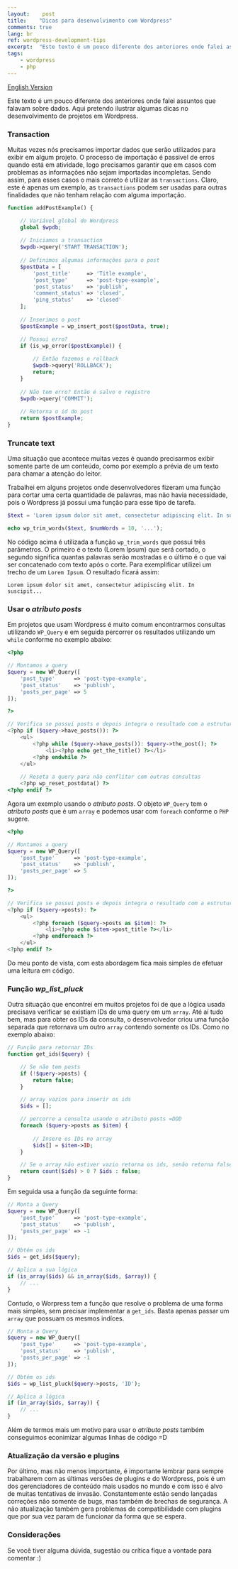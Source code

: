 ```yaml
---
layout:    post
title:    "Dicas para desenvolvimento com Wordpress"
comments: true
lang: br
ref: wordpress-development-tips
excerpt:  "Este texto é um pouco diferente dos anteriores onde falei assuntos que falavam sobre dados. Aqui pretendo ilustrar algumas dicas no desenvolvimento de projetos em Wordpress."
tags:
    - wordpress
    - php
---
```


[English Version]({{site.url}}/en/2019/04/06/wordpress-development-tips.html)

Este texto é um pouco diferente dos anteriores onde falei assuntos que falavam sobre dados. Aqui pretendo ilustrar algumas dicas no desenvolvimento de projetos em Wordpress.

### Transaction

Muitas vezes nós precisamos importar dados que serão utilizados para exibir em algum projeto. O processo de importação é passivel de erros quando está em atividade, logo precisamos garantir que em casos com problemas as informações não sejam importadas incompletas. Sendo assim, para esses casos o mais correto é utilizar as ```transactions```. Claro, este é apenas um exemplo, as ```transactions``` podem ser usadas para outras finalidades que não tenham relação com alguma importação.

```php 
function addPostExample() {

    // Variável global do Wordpress
    global $wpdb; 
    
    // Iniciamos a transaction
    $wpdb->query('START TRANSACTION');
    
    // Definimos algumas informações para o post
    $postData = [
        'post_title'     => 'Title example',  
        'post_type'      => 'post-type-example',
        'post_status'    => 'publish',
        'comment_status' => 'closed',
        'ping_status'    => 'closed'
    ];
    
    // Inserimos o post
    $postExample = wp_insert_post($postData, true);

    // Possui erro?
    if (is_wp_error($postExample)) {
        
        // Então fazemos o rollback
        $wpdb->query('ROLLBACK');
        return;
    } 
    
    // Não tem erro? Então é salvo o registro
    $wpdb->query('COMMIT');
        
    // Retorna o id do post
    return $postExample;
}
```

### Truncate text

Uma situação que acontece muitas vezes é quando precisarmos exibir somente parte de um conteúdo, como por exemplo a prévia de um texto para chamar a atenção do leitor. 

Trabalhei em alguns projetos onde desenvolvedores fizeram uma função para cortar uma certa quantidade de palavras, mas não havia necessidade, pois o Wordpress já possui uma função para esse tipo de tarefa.

```php
$text = 'Lorem ipsum dolor sit amet, consectetur adipiscing elit. In suscipit convallis neque non suscipit. Nunc interdum ultrices ultrices. Interdum et malesuada fames ac ante ipsum primis in faucibus. Donec id justo tincidunt, porta mi vitae, sodales nibh. Nulla quis velit at erat maximus porta. Mauris sit amet consequat ligula. Vivamus congue pretium fermentum. Duis non lorem sodales, aliquam sapien quis, sodales elit. Class aptent taciti sociosqu ad litora torquent per conubia nostra, per inceptos himenaeos. Vestibulum ut ex ultricies, iaculis velit a, suscipit sem. Maecenas pharetra est vitae ipsum posuere, ac elementum lorem condimentum. Maecenas congue ac magna euismod euismod.';

echo wp_trim_words($text, $numWords = 10, '...');
```

No código acima é utilizada a função ```wp_trim_words``` que possui três parâmetros. O primeiro é o texto (Lorem Ipsum) que será cortado, o segundo significa quantas palavras serão mostradas e o último é o que vai ser concatenado com texto após o corte. Para exemplificar utilizei um trecho de um ```Lorem Ipsum```. O resultado ficará assim:

```
Lorem ipsum dolor sit amet, consectetur adipiscing elit. In suscipit...
```

### Usar o _atributo posts_

Em projetos que usam Wordpress é muito comum encontrarmos consultas utilizando ```WP_Query``` e em seguida percorrer os resultados utilizando um ```while``` conforme no exemplo abaixo:

```php
<?php 

// Montamos a query
$query = new WP_Query([
    'post_type'      => 'post-type-example',
    'post_status'    => 'publish',
    'posts_per_page' => 5
]);

?>

// Verifica se possui posts e depois integra o resultado com a estrutura HTML
<?php if ($query->have_posts()): ?>
    <ul>
        <?php while ($query->have_posts()): $query->the_post(); ?>
            <li><?php echo get_the_title() ?></li>
        <?php endwhile ?>
    </ul>
    
    // Reseta a query para não conflitar com outras consultas
    <?php wp_reset_postdata() ?>
<?php endif ?>
```

Agora um exemplo usando o _atributo posts_. O objeto ```WP_Query``` tem o _atributo posts_  que é um ```array``` e podemos usar com  ```foreach``` conforme o ```PHP``` sugere.

```php
<?php 

// Montamos a query
$query = new WP_Query([
    'post_type'      => 'post-type-example',
    'post_status'    => 'publish',
    'posts_per_page' => 5
]);

?>

// Verifica se possui posts e depois integra o resultado com a estrutura HTML
<?php if ($query->posts): ?>
    <ul>
        <?php foreach ($query->posts as $item): ?>
            <li><?php echo $item->post_title ?></li>
        <?php endforeach ?>
    </ul>	
<?php endif ?>
```
Do meu ponto de vista, com esta abordagem fica mais simples de efetuar uma leitura em código.

### Função _wp_list_pluck_ 

Outra situação que encontrei em muitos projetos foi de que a lógica usada precisava verificar se existiam IDs de uma query em um ```array```. Até aí tudo bem, mas para obter os IDs da consulta, o desenvolvedor criou uma função separada que retornava um outro ```array``` contendo somente os IDs. Como no exemplo abaixo:

```php
// Função para retornar IDs
function get_ids($query) {

    // Se não tem posts
    if (!$query->posts) {
        return false;
    }

    // array vazios para inserir os ids
    $ids = [];

    // percorre a consulta usando o atributo posts =DDD
    foreach ($query->posts as $item) {
        
        // Insere os IDs no array
        $ids[] = $item->ID;
    }

    // Se o array não estiver vazio retorna os ids, senão retorna false
    return count($ids) > 0 ? $ids : false;
}
```

Em seguida usa a função da seguinte forma:

```php
// Monta a Query
$query = new WP_Query([
    'post_type'      => 'post-type-example',
    'post_status'    => 'publish',
    'posts_per_page' => -1
]);

// Obtém os ids
$ids = get_ids($query);

// Aplica a sua lógica
if (is_array($ids) && in_array($ids, $array)) {
    // ...
}
```

Contudo, o Worpress tem a função que resolve o problema de uma forma mais simples, sem precisar implementar a ```get_ids```. Basta apenas passar um ```array``` que possuam os mesmos indíces.

```php
// Monta a Query
$query = new WP_Query([
    'post_type'      => 'post-type-example',
    'post_status'    => 'publish',
    'posts_per_page' => -1
]);

// Obtém os ids
$ids = wp_list_pluck($query->posts, 'ID');

// Aplica a lógica
if (in_array($ids, $array)) {
    // ...
}
```
Além de termos mais um motivo para usar o _atributo posts_ também conseguimos econimizar algumas linhas de código =D

### Atualização da versão e plugins

Por último, mas não menos importante, é importante lembrar para sempre trabalharem com as últimas versões de plugins e do Wordpress, pois é um dos gerenciadores de conteúdo mais usados no mundo e com isso é alvo de muitas tentativas de invasão. Constantemente estão sendo lançadas correções não somente de bugs, mas também de brechas de segurança. A não atualização também gera problemas de compatibilidade com plugins que por sua vez param de funcionar da forma que se espera.

### Considerações

Se você tiver alguma dúvida, sugestão ou crítica fique a vontade para comentar :)





